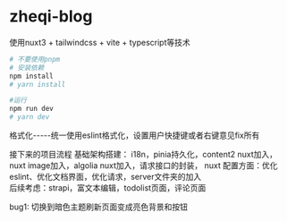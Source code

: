 # zheqi-blog

使用nuxt3 + tailwindcss + vite + typescript等技术  

```bash
# 不要使用pnpm
# 安装依赖
npm install
# yarn install

#运行
npm run dev
# yarn dev
```

格式化-----统一使用eslint格式化，设置用户快捷键或者右键意见fix所有


接下来的项目流程
基础架构搭建： i18n，pinia持久化，content2 nuxt加入，nuxt image加入，algolia nuxt加入，请求接口的封装， nuxt
配置方面：优化eslint、优化文档界面，优化请求，server文件夹的加入  
后续考虑：strapi，富文本编辑，todolist页面，评论页面  

bug1: 切换到暗色主题刷新页面变成亮色背景和按钮